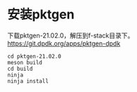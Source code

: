# 安装pktgen

下载pktgen-21.02.0，解压到f-stack目录下。 <https://git.dpdk.org/apps/pktgen-dpdk>

```shell
cd pktgen-21.02.0
meson build
cd build
ninja
ninja install
```
